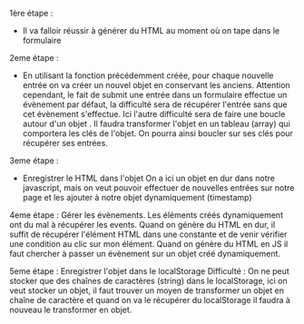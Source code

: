 1ère étape : 
- Il va falloir réussir à générer du HTML au moment où on tape dans le formulaire

2eme étape :
- En utilisant la fonction précédemment créée, pour chaque nouvelle entrée on va créer un nouvel objet en conservant les anciens. 
Attention cependant, le fait de submit une entrée dans un formulaire effectue un évènement par défaut, la difficulté sera de récupérer l'entrée sans que cet évènement s'effectue.
Ici l'autre difficulté sera de faire une boucle autour d'un objet . Il faudra transformer l'objet en un tableau (array) qui comportera les clés de l'objet. On pourra ainsi boucler sur ses clés pour récupérer ses entrées. 

3eme étape :
- Enregistrer le HTML dans l'objet
On a ici un objet en dur dans notre javascript, mais on veut pouvoir effectuer de nouvelles entrées sur notre page et les ajouter à notre objet dynamiquement (timestamp)

4eme étape : 
Gérer les évènements. Les éléments créés dynamiquement ont du mal à récupérer les events. 
Quand on génère du HTML en dur, il suffit de récupérer l'élément HTML dans une constante et de venir vérifier une condition au clic sur mon élément. 
Quand on génère du HTML en JS il faut chercher à passer un évènement sur un objet créé dynamiquement.


5eme étape : 
Enregistrer l'objet dans le localStorage
Difficulté : On ne peut stocker que des chaînes de caractères (string) dans le localStorage, ici on veut stocker un objet, il faut trouver un moyen de transformer un objet en chaîne de caractère et quand on va le récupérer du localStorage il faudra à nouveau le transformer en objet. 